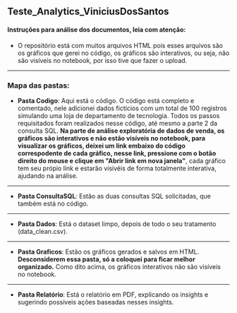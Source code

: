 ## Teste_Analytics_ViniciusDosSantos
#### Instruções para análise dos documentos, leia com atenção: 
- O repositório está com muitos arquivos HTML pois esses arquivos são os gráficos que gerei no código, os gráficos são interativos, ou seja, não são visíveis no notebook, por isso tive que fazer o upload.
-----
### Mapa das pastas:
- **Pasta Codigo**: Aqui está o código. O código está completo e comentado, nele adicionei dados fictícios com um total de 100 registros simulando uma loja de departamento de tecnologia. Todos os passos requisitados foram realizados nesse código, até mesmo a parte 2 da consulta SQL. **Na parte de análise exploratória de dados de venda, os gráficos são interativos e não estão visíveis no notebook, para visualizar os gráficos, deixei um link embaixo do código correspodente de cada gráfico, nesse link, pressione com o botão direito do mouse e clique em "Abrir link em nova janela"**, cada gráfico tem seu própio link e estarão visivéis de forma totalmente interativa, ajudando na análise.
-----
- **Pasta ConsultaSQL**: Estão as duas consultas SQL solicitadas, que também está no código.
-----
- **Pasta Dados**: Está o dataset limpo, depois de todo o seu tratamento (data_clean.csv).
-----
- **Pasta Graficos**: Estão os gráficos gerados e salvos em HTML. **Desconsiderem essa pasta, só a coloquei para ficar melhor organizado.** Como dito acima, os gráficos interativos não são visíveis no notebook.
-----
- **Pasta Relatório**: Está o relatório em PDF, explicando os insights e sugerindo possíveis ações baseadas nesses insights.
